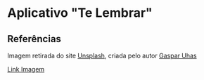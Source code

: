 # Aplicativo "Te Lembrar"

## Referências
Imagem retirada do site [Unsplash](https://unsplash.com/), criada pelo autor [Gaspar Uhas](https://unsplash.com/pt-br/@gasparuhas) 

[Link Imagem](https://unsplash.com/pt-br/fotografias/um-close-up-de-um-logotipo-j_DmMNZK-jo)
